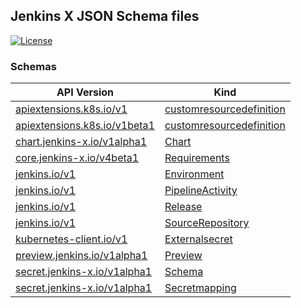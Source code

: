 
## Jenkins X JSON Schema files

[![License](https://img.shields.io/badge/License-Apache%202.0-blue.svg)](https://opensource.org/licenses/Apache-2.0)


### Schemas


| API Version | Kind |
| --- | --- |
| [apiextensions.k8s.io/v1](apiextensions.k8s.io/v1) | [customresourcedefinition](apiextensions.k8s.io/v1/customresourcedefinition.json) |
| [apiextensions.k8s.io/v1beta1](apiextensions.k8s.io/v1beta1) | [customresourcedefinition](apiextensions.k8s.io/v1beta1/customresourcedefinition.json) |
| [chart.jenkins-x.io/v1alpha1](chart.jenkins-x.io/v1alpha1) | [Chart](chart.jenkins-x.io/v1alpha1/chart.json) |
| [core.jenkins-x.io/v4beta1](core.jenkins-x.io/v4beta1) | [Requirements](core.jenkins-x.io/v4beta1/requirements.json) |
| [jenkins.io/v1](jenkins.io/v1) | [Environment](jenkins.io/v1/environment.json) |
| [jenkins.io/v1](jenkins.io/v1) | [PipelineActivity](jenkins.io/v1/pipeline-activity.json) |
| [jenkins.io/v1](jenkins.io/v1) | [Release](jenkins.io/v1/release.json) |
| [jenkins.io/v1](jenkins.io/v1) | [SourceRepository](jenkins.io/v1/source-repository.json) |
| [kubernetes-client.io/v1](kubernetes-client.io/v1) | [Externalsecret](kubernetes-client.io/v1/externalsecret.json) |
| [preview.jenkins.io/v1alpha1](preview.jenkins.io/v1alpha1) | [Preview](preview.jenkins.io/v1alpha1/preview.json) |
| [secret.jenkins-x.io/v1alpha1](secret.jenkins-x.io/v1alpha1) | [Schema](secret.jenkins-x.io/v1alpha1/schema.json) |
| [secret.jenkins-x.io/v1alpha1](secret.jenkins-x.io/v1alpha1) | [Secretmapping](secret.jenkins-x.io/v1alpha1/secretmapping.json) |
